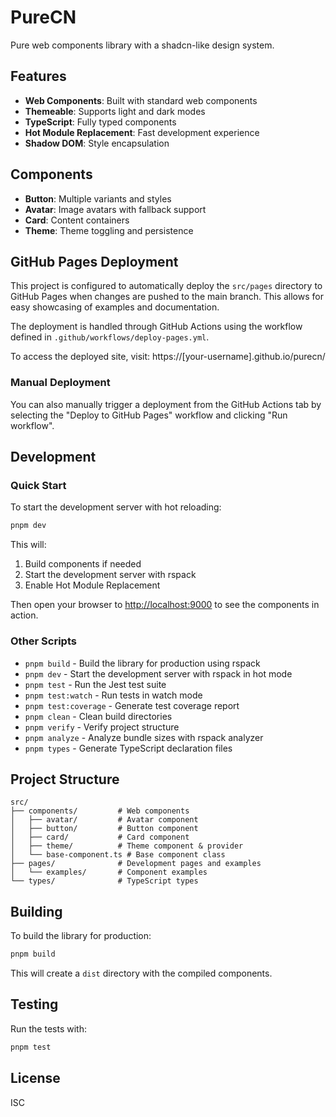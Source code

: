 # PureCN

Pure web components library with a shadcn-like design system.

## Features

- **Web Components**: Built with standard web components
- **Themeable**: Supports light and dark modes
- **TypeScript**: Fully typed components
- **Hot Module Replacement**: Fast development experience
- **Shadow DOM**: Style encapsulation

## Components

- **Button**: Multiple variants and styles
- **Avatar**: Image avatars with fallback support
- **Card**: Content containers
- **Theme**: Theme toggling and persistence

## GitHub Pages Deployment

This project is configured to automatically deploy the `src/pages` directory to GitHub Pages when changes are pushed to the main branch. This allows for easy showcasing of examples and documentation.

The deployment is handled through GitHub Actions using the workflow defined in `.github/workflows/deploy-pages.yml`.

To access the deployed site, visit: https://[your-username].github.io/purecn/

### Manual Deployment

You can also manually trigger a deployment from the GitHub Actions tab by selecting the "Deploy to GitHub Pages" workflow and clicking "Run workflow".

## Development

### Quick Start

To start the development server with hot reloading:

```bash
pnpm dev
```

This will:
1. Build components if needed
2. Start the development server with rspack
3. Enable Hot Module Replacement

Then open your browser to [http://localhost:9000](http://localhost:9000) to see the components in action.

### Other Scripts

- `pnpm build` - Build the library for production using rspack
- `pnpm dev` - Start the development server with rspack in hot mode
- `pnpm test` - Run the Jest test suite
- `pnpm test:watch` - Run tests in watch mode
- `pnpm test:coverage` - Generate test coverage report
- `pnpm clean` - Clean build directories
- `pnpm verify` - Verify project structure
- `pnpm analyze` - Analyze bundle sizes with rspack analyzer
- `pnpm types` - Generate TypeScript declaration files

## Project Structure

```
src/
├── components/         # Web components
│   ├── avatar/         # Avatar component
│   ├── button/         # Button component
│   ├── card/           # Card component
│   ├── theme/          # Theme component & provider
│   └── base-component.ts # Base component class
├── pages/              # Development pages and examples
│   └── examples/       # Component examples
└── types/              # TypeScript types
```

## Building

To build the library for production:

```bash
pnpm build
```

This will create a `dist` directory with the compiled components.

## Testing

Run the tests with:

```bash
pnpm test
```

## License

ISC 